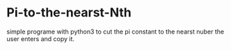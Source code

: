 # Pi-to-the-nearst-Nth
simple programe with python3 to cut the pi constant to the nearst nuber the user enters and copy it.

